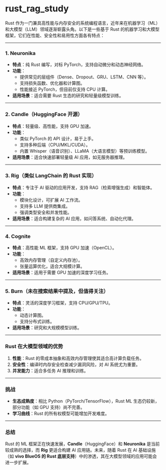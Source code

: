 # rust_rag_study

Rust 作为一门兼具高性能与内存安全的系统编程语言，近年来在机器学习（ML）和大模型（LLM）领域逐渐崭露头角。以下是一些基于 Rust 的机器学习和大模型框架，它们在性能、安全性和易用性方面各有特点：

---

### **1. Neuronika**  
- **特点**：纯 Rust 编写，对标 PyTorch，支持自动微分和动态神经网络。  
- **功能**：
  - 提供常见的层组件（Dense、Dropout、GRU、LSTM、CNN 等）。  
  - 支持损失函数、优化器和计算图。  
  - 性能接近 PyTorch，但目前仅支持 CPU 计算。  
- **适用场景**：适合需要 Rust 生态的研究和轻量级模型训练。  

---

### **2. Candle（HuggingFace 开源）**  
- **特点**：轻量级、高性能，支持 GPU 加速。  
- **功能**：
  - 类似 PyTorch 的 API 设计，易于上手。  
  - 支持多种后端（CPU/MKL/CUDA）。  
  - 内置 Whisper（语音识别）、LLaMA（大语言模型）等预训练模型。  
- **适用场景**：适合快速部署轻量级 AI 应用，如无服务器推理。  

---

### **3. Rig（类似 LangChain 的 Rust 实现）**  
- **特点**：专注于 AI 驱动的应用开发，支持 RAG（检索增强生成）和智能体。  
- **功能**：
  - 模块化设计，可扩展 AI 工作流。  
  - 支持多 LLM 提供商集成。  
  - 强调类型安全和并发性能。  
- **适用场景**：适合构建复杂的 AI 应用，如问答系统、自动化代理。  

---

### **4. Cognite**  
- **特点**：高性能 ML 框架，支持 GPU 加速（OpenCL）。  
- **功能**：
  - 高效内存管理（自定义内存池）。  
  - 张量运算优化，适合大规模计算。  
- **适用场景**：适用于需要 GPU 加速的深度学习任务。  

---

### **5. Burn**（未在搜索结果中提及，但值得关注）  
- **特点**：灵活的深度学习框架，支持 CPU/GPU/TPU。  
- **功能**：
  - 动态计算图。  
  - 支持分布式训练。  
- **适用场景**：研究和大规模模型训练。  

---

### **Rust 在大模型领域的优势**  
1. **性能**：Rust 的零成本抽象和高效内存管理使其适合高计算负载任务。  
2. **安全性**：编译时内存安全检查减少漏洞风险，对 AI 系统尤为重要。  
3. **并发能力**：适合多任务 AI 推理和训练。  

---

### **挑战**  
- **生态成熟度**：相比 Python（PyTorch/TensorFlow），Rust ML 生态仍较新，部分功能（如 GPU 支持）尚不完善。  
- **学习曲线**：Rust 的所有权模型可能增加开发难度。  

---

### **总结**  
Rust 的 ML 框架正在快速发展，**Candle**（HuggingFace）和 **Neuronika** 是当前较成熟的选择，而 **Rig** 更适合构建 AI 应用链。未来，随着 Rust 在 AI 基础设施（如 **vivo BlueOS 的 Rust 底层支持**）中的渗透，其在大模型领域的应用可能会进一步扩展。